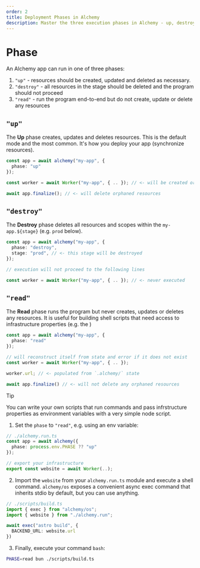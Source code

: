 ```yaml
---
order: 2
title: Deployment Phases in Alchemy
description: Master the three execution phases in Alchemy - up, destroy, and read. Learn when to use each phase for deploying, tearing down, or accessing your infrastructure.
---
```


# Phase

An Alchemy app can run in one of three phases:
1. `"up"` - resources should be created, updated and deleted as necessary.
2. `"destroy"` - all resources in the stage should be deleted and the program should not proceed
3. `"read"` - run the program end-to-end but do not create, update or delete any resources

## `"up"`

The **Up** phase creates, updates and deletes resources. This is the default mode and the most common. It's how you deploy your app (synchronize resources).

```ts
const app = await alchemy("my-app", {
  phase: "up"
});

const worker = await Worker("my-app", { .. }); // <- will be created or updated

await app.finalize(); // <- will delete orphaned resources
```

## `"destroy"`

The **Destroy** phase deletes all resources and scopes within the `my-app.${stage}` (e.g. `prod` below).

```ts
const app = await alchemy("my-app", {
  phase: "destroy",
  stage: "prod", // <- this stage will be destroyed
});

// execution will not proceed to the following lines

const worker = await Worker("my-app", { .. }); // <- never executed
```

## `"read"`

The **Read** phase runs the program but never creates, updates or deletes any resources. It is useful for building shell scripts that need access to infrastructure properties (e.g. the )

```ts
const app = await alchemy("my-app", {
  phase: "read"
});

// will reconstruct itself from state and error if it does not exist
const worker = await Worker("my-app", { .. });

worker.url; // <- populated from `.alchemy/` state

await app.finalize() // <- will not delete any orphaned resources
```

> [!TIP]
> You can write your own scripts that run commands and pass infrstructure properties as environment variables with a very simple node script.
> 1. Set the `phase` to `"read"`, e.g. using an env variable:
> ```ts
> // ./alchemy.run.ts
> const app = await alchemy({
>   phase: process.env.PHASE ?? "up"    
> });
>
> // export your infrastructure
> export const website = await Worker(..);
> ```
> 2. Import the `website` from your `alchemy.run.ts` module and execute a shell command. `alchemy/os` exposes a convenient async exec command that inherits stdio by default, but you can use anything.
> ```ts
> // ./scripts/build.ts
> import { exec } from "alchemy/os";
> import { website } from "./alchemy.run";
> 
> await exec("astro build", {
>   BACKEND_URL: website.url    
> })
> ```
> 3. Finally, execute your command `bash`:
> ```sh
> PHASE=read bun ./scripts/build.ts
> ```